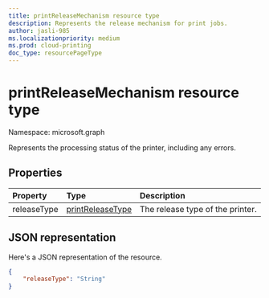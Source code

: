 ```yaml
---
title: printReleaseMechanism resource type
description: Represents the release mechanism for print jobs.
author: jasli-985
ms.localizationpriority: medium
ms.prod: cloud-printing
doc_type: resourcePageType
---
```


# printReleaseMechanism resource type

Namespace: microsoft.graph

Represents the processing status of the printer, including any errors.

## Properties
| Property     | Type        | Description |
|:-------------|:------------|:------------|
|releaseType|[printReleaseType](printreleasetype.md)|The release type of the printer.|

## JSON representation

Here's a JSON representation of the resource.

<!-- {
  "blockType": "resource",
  "@odata.type": "microsoft.graph.printReleaseMechanism"
}-->

```json
{
    "releaseType": "String"
}
```
